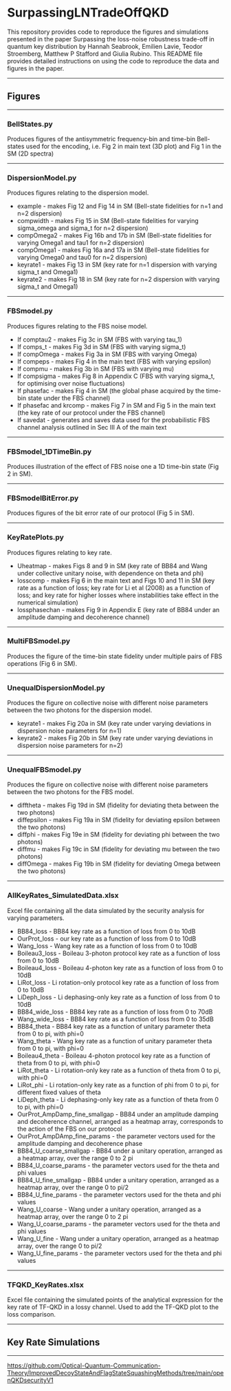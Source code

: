 # SurpassingLNTradeOffQKD
This repository provides code to reproduce the figures and simulations presented in the paper Surpassing the loss-noise robustness trade-off in quantum key distribution by Hannah Seabrook, Emilien Lavie, Teodor Stroemberg, Matthew P Stafford and Giulia Rubino. This README file provides detailed instructions on using the code to reproduce the data and figures in the paper.


-----
## Figures
-----

### BellStates.py 
Produces figures of the antisymmetric frequency-bin and time-bin Bell-states used for the encoding, i.e. Fig 2 in main text (3D plot) and Fig 1 in the SM (2D spectra)

---

### DispersionModel.py
Produces figures relating to the dispersion model.
- example - makes Fig 12 and Fig 14 in SM (Bell-state fidelities for n=1 and n=2 dispersion)
- compwidth - makes Fig 15 in SM (Bell-state fidelities for varying sigma_omega and sigma_t for n=2 dispersion)
- compOmega2 - makes Fig 16b and 17b in SM (Bell-state fidelities for varying Omega1 and tau1 for n=2 dispersion)
- compOmega1 - makes Fig 16a and 17a in SM (Bell-state fidelities for varying Omega0 and tau0 for n=2 dispersion)
- keyrate1 - makes Fig 13 in SM (key rate for n=1 dispersion with varying sigma_t and Omega1)
- keyrate2 - makes Fig 18 in SM (key rate for n=2 dispersion with varying sigma_t and Omega1)

---

### FBSmodel.py
Produces figures relating to the FBS noise model. 
- If comptau2 - makes Fig 3c in SM (FBS with varying tau_1)
- If comps_t - makes Fig 3d in SM (FBS with varying sigma_t)
- If compOmega - makes Fig 3a in SM (FBS with varying Omega)
- If compeps - makes Fig 4 in the main text (FBS with varying epsilon)
- If compmu - makes Fig 3b in SM (FBS with varying mu)
- If compsigma - makes Fig 8 in Appendix C (FBS with varying sigma_t, for optimising over noise fluctuations)
- If phasefac - makes Fig 4 in SM (the global phase acquired by the time-bin state under the FBS channel)
- If phasefac and krcomp - makes Fig 7 in SM and Fig 5 in the main text (the key rate of our protocol under the FBS channel)
- If savedat - generates and saves data used for the probabilistic FBS channel analysis outlined in Sec III A of the main text

---

### FBSmodel_1DTimeBin.py
Produces illustration of the effect of FBS noise one a 1D time-bin state (Fig 2 in SM).

---

### FBSmodelBitError.py
Produces figures of the bit error rate of our protocol (Fig 5 in SM).

---

### KeyRatePlots.py
Produces figures relating to key rate.
- Uheatmap - makes Figs 8 and 9 in SM (key rate of BB84 and Wang under collective unitary noise, with dependence on theta and phi)
- losscomp - makes Fig 6 in the main text and Figs 10 and 11 in SM (key rate as a function of loss; key rate for Li et al (2008) as a function of loss; and key rate for higher losses where instabilities take effect in the numerical simulation)
- lossphasechan - makes Fig 9 in Appendix E (key rate of BB84 under an amplitude damping and decoherence channel)

---

### MultiFBSmodel.py
Produces the figure of the time-bin state fidelity under multiple pairs of FBS operations (Fig 6 in SM).

---

### UnequalDispersionModel.py
Produces the figure on collective noise with different noise parameters between the two photons for the dispersion model.
- keyrate1 - makes Fig 20a in SM (key rate under varying deviations in dispersion noise parameters for n=1)
- keyrate2 - makes Fig 20b in SM (key rate under varying deviations in dispersion noise parameters for n=2)

---

### UnequalFBSmodel.py
Produces the figure on collective noise with different noise parameters between the two photons for the FBS model.
- difftheta - makes Fig 19d in SM (fidelity for deviating theta between the two photons)
- diffepsilon - makes Fig 19a in SM (fidelity for deviating epsilon between the two photons)
- diffphi - makes Fig 19e in SM (fidelity for deviating phi between the two photons)
- diffmu - makes Fig 19c in SM (fidelity for deviating mu between the two photons)
- diffOmega - makes Fig 19b in SM (fidelity for deviating Omega between the two photons)

---

### AllKeyRates_SimulatedData.xlsx
Excel file containing all the data simulated by the security analysis for varying parameters.
- BB84_loss - BB84 key rate as a function of loss from 0 to 10dB
- OurProt_loss - our key rate as a function of loss from 0 to 10dB
- Wang_loss - Wang key rate as a function of loss from 0 to 10dB
- Boileau3_loss - Boileau 3-photon protocol key rate as a function of loss from 0 to 10dB
- Boileau4_loss - Boileau 4-photon key rate as a function of loss from 0 to 10dB
- LiRot_loss - Li rotation-only protocol key rate as a function of loss from 0 to 10dB
- LiDeph_loss - Li dephasing-only key rate as a function of loss from 0 to 10dB
- BB84_wide_loss - BB84 key rate as a function of loss from 0 to 70dB
- Wang_wide_loss - BB84 key rate as a function of loss from 0 to 35dB
- BB84_theta - BB84 key rate as a function of unitary parameter theta from 0 to pi, with phi=0
- Wang_theta - Wang key rate as a function of unitary parameter theta from 0 to pi, with phi=0
- Boileau4_theta - Boileau 4-photon protocol key rate as a function of theta from 0 to pi, with phi=0
- LiRot_theta - Li rotation-only key rate as a function of theta from 0 to pi, with phi=0
- LiRot_phi - Li rotation-only key rate as a function of phi from 0 to pi, for different fixed values of theta
- LiDeph_theta - Li dephasing-only key rate as a function of theta from 0 to pi, with phi=0
- OurProt_AmpDamp_fine_smallgap - BB84 under an amplitude damping and decoherence channel, arranged as a heatmap array, corresponds to the action of the FBS on our protocol
- OurProt_AmpDAmp_fine_params - the parameter vectors used for the amplitude damping and decoherence phase
- BB84_U_coarse_smallgap - BB84 under a unitary operation, arranged as a heatmap array, over the range 0 to 2 pi
- BB84_U_coarse_params - the parameter vectors used for the theta and phi values
- BB84_U_fine_smallgap - BB84 under a unitary operation, arranged as a heatmap array, over the range 0 to pi/2
- BB84_U_fine_params - the parameter vectors used for the theta and phi values
- Wang_U_coarse - Wang under a unitary operation, arranged as a heatmap array, over the range 0 to 2 pi
- Wang_U_coarse_params - the parameter vectors used for the theta and phi values
- Wang_U_fine - Wang under a unitary operation, arranged as a heatmap array, over the range 0 to pi/2
- Wang_U_fine_params - the parameter vectors used for the theta and phi values

---

### TFQKD_KeyRates.xlsx
Excel file containing the simulated points of the analytical expression for the key rate of TF-QKD in a lossy channel. Used to add the TF-QKD plot to the loss comparison.

-----

## Key Rate Simulations

-----

https://github.com/Optical-Quantum-Communication-Theory/ImprovedDecoyStateAndFlagStateSquashingMethods/tree/main/openQKDsecurityV1
